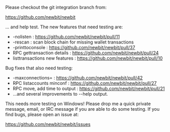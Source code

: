 Please checkout the git integration branch from:

https://github.com/newbit/newbit

... and help test.  The new features that need testing are:

* -nolisten : https://github.com/newbit/newbit/pull/11
* -rescan : scan block chain for missing wallet transactions
* -printtoconsole : https://github.com/newbit/newbit/pull/37
* RPC gettransaction details : https://github.com/newbit/newbit/pull/24
* listtransactions new features : https://github.com/newbit/newbit/pull/10

Bug fixes that also need testing:

* -maxconnections= : https://github.com/newbit/newbit/pull/42
* RPC listaccounts minconf : https://github.com/newbit/newbit/pull/27
* RPC move, add time to output : https://github.com/newbit/newbit/pull/21
* ...and several improvements to --help output.

This needs more testing on Windows!  Please drop me a quick private message, email, or IRC message if you are able to do some testing.  If you find bugs, please open an issue at:

https://github.com/newbit/newbit/issues

